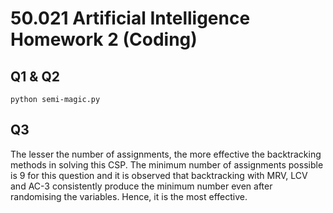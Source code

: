 # 50.021 Artificial Intelligence Homework 2 (Coding)

## Q1 & Q2
```python semi-magic.py```

## Q3

The lesser the number of assignments, the more effective the backtracking methods in solving this CSP. The minimum number of assignments possible is 9 for this question and it is observed that backtracking with MRV, LCV and AC-3 consistently produce the minimum number even after randomising the variables. Hence, it is the most effective.